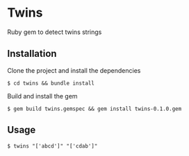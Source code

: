 # Twins
Ruby gem to detect twins strings

## Installation
Clone the project and install the dependencies

`$ cd twins && bundle install`

Build and install the gem

`$ gem build twins.gemspec && gem install twins-0.1.0.gem`


## Usage
`$ twins "['abcd']" "['cdab']"`